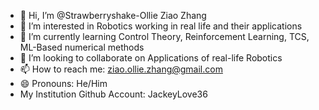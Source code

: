 - 👋 Hi, I’m @Strawberryshake-Ollie Ziao Zhang
- 👀 I’m interested in Robotics working in real life and their applications
- 🌱 I’m currently learning Control Theory, Reinforcement Learning, TCS, ML-Based numerical methods
- 💞️ I’m looking to collaborate on Applications of real-life Robotics
- 📫 How to reach me: ziao.ollie.zhang@gmail.com
- 😄 Pronouns: He/Him
- My Institution Github Account: JackeyLove36

<!---
Strawberryshake-Ollie/Strawberryshake-Ollie is a ✨ special ✨ repository because its `README.md` (this file) appears on your GitHub profile.
You can click the Preview link to take a look at your changes.
--->
